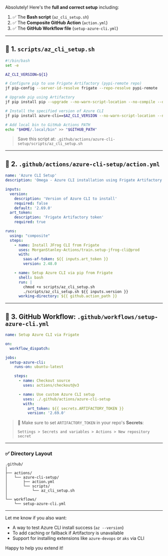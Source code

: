 Absolutely! Here's the **full and correct setup** including:

1. ✅ The **Bash script** (`az_cli_setup.sh`)
2. ✅ The **Composite GitHub Action** (`action.yml`)
3. ✅ The **GitHub Workflow file** (`setup-azure-cli.yml`)

---

## 🧩 1. `scripts/az_cli_setup.sh`

```bash
#!/bin/bash
set -e

AZ_CLI_VERSION=${1}

# Configure pip to use Frigate Artifactory (pypi-remote repo)
jf pip-config --server-id-resolve frigate --repo-resolve pypi-remote

# Upgrade pip using Artifactory
jf pip install pip --upgrade --no-warn-script-location --no-compile --disable-pip-version-check

# Install the specified version of Azure CLI
jf pip install azure-cli==$AZ_CLI_VERSION --no-warn-script-location --no-compile --disable-pip-version-check

# Add local bin to GitHub Actions PATH
echo "$HOME/.local/bin" >> "$GITHUB_PATH"
```

> Save this script at: `.github/actions/azure-cli-setup/scripts/az_cli_setup.sh`

---

## 🧩 2. `.github/actions/azure-cli-setup/action.yml`

```yaml
name: 'Azure CLI Setup'
description: 'Omega - Azure CLI installation using Frigate Artifactory'

inputs:
  version:
    description: 'Version of Azure CLI to install'
    required: false
    default: '2.69.0'
  art_token:
    description: 'Frigate Artifactory token'
    required: true

runs:
  using: "composite"
  steps:
    - name: Install JFrog CLI from Frigate
      uses: MorganStanley-Actions/train.setup-jfrog-cli@prod
      with:
        saas-af-token: ${{ inputs.art_token }}
        version: 2.48.0

    - name: Setup Azure CLI via pip from Frigate
      shell: bash
      run: |
        chmod +x scripts/az_cli_setup.sh
        ./scripts/az_cli_setup.sh ${{ inputs.version }}
      working-directory: ${{ github.action_path }}
```

---

## 🧩 3. GitHub Workflow: `.github/workflows/setup-azure-cli.yml`

```yaml
name: Setup Azure CLI via Frigate

on:
  workflow_dispatch:

jobs:
  setup-azure-cli:
    runs-on: ubuntu-latest

    steps:
      - name: Checkout source
        uses: actions/checkout@v3

      - name: Use custom Azure CLI setup
        uses: ./.github/actions/azure-cli-setup
        with:
          art_token: ${{ secrets.ARTIFACTORY_TOKEN }}
          version: '2.69.0'
```

> 🔐 Make sure to set `ARTIFACTORY_TOKEN` in your repo's **Secrets**:
>
> `Settings > Secrets and variables > Actions > New repository secret`

---

### ✅ Directory Layout

```
.github/
│
├── actions/
│   └── azure-cli-setup/
│       ├── action.yml
│       └── scripts/
│           └── az_cli_setup.sh
│
└── workflows/
    └── setup-azure-cli.yml
```

---

Let me know if you also want:
- A way to test Azure CLI install success (`az --version`)
- To add caching or fallback if Artifactory is unavailable
- Support for installing extensions like `azure-devops` or `aks` via CLI

Happy to help you extend it!
